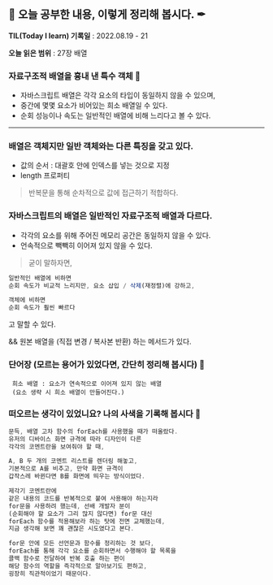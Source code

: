 ## 📕 오늘 공부한 내용, 이렇게 정리해 봅시다. ✒

**TIL(Today I learn) 기록일** : 2022.08.19 - 21

**오늘 읽은 범위** : 27장 배열

### 자료구조적 배열을 흉내 낸 특수 객체 📑

- 자바스크립트 배열은 각각 요소의 타입이 동일하지 않을 수 있으며,
- 중간에 몇몇 요소가 비어있는 희소 배열일 수 있다.
- 순회 성능이나 속도는 일반적인 배열에 비해 느리다고 볼 수 있다.

---

### 배열은 객체지만 일반 객체와는 다른 특징을 갖고 있다.

- 값의 순서 : 대괄호 안에 인덱스를 넣는 것으로 지정
- length 프로퍼티

> 반복문을 통해 순차적으로 값에 접근하기 적합하다.

### 자바스크립트의 배열은 일반적인 자료구조적 배열과 다르다.

- 각각의 요소를 위해 주어진 메모리 공간은 동일하지 않을 수 있다.
- 언속적으로 빽빽히 이어져 있지 않을 수 있다.

> 굳이 말하자면,

```js
일반적인 배열에 비하면
순회 속도가 비교적 느리지만, 요소 삽입 / 삭제(재정렬)에 강하고,

객체에 비하면
순회 속도가 훨씬 빠르다
```

고 말할 수 있다.

&& 원본 배열을 (직접 변경 / 복사본 반환) 하는 메서드가 있다.

### 단어장 (모르는 용어가 있었다면, 간단히 정리해 봅시다) 🔖

```
 희소 배열 : 요소가 연속적으로 이어져 있지 않는 배열
 (요소 생략 시 희소 배열이 만들어진다.)
```

### 떠오르는 생각이 있었니요? 나의 사색을 기록해 봅시다 💭

```js
문득, 배열 고차 함수의 forEach를 사용했을 때가 떠올랐다.
유저의 디바이스 화면 규격에 따라 디자인이 다른
각각의 코멘트란을 보여줘야 할 때,

A, B 두 개의 코멘트 리스트를 렌더링 해놓고,
기본적으로 A를 비추고, 만약 화면 규격이
갑작스레 바뀐다면 B를 화면에 띄우는 방식이었다.

제각기 코멘트란에
같은 내용의 코드를 반복적으로 붙여 사용해야 하는지라
for문을 사용하려 했는데, 선배 개발자 분이
(순회해야 할 요소가 그리 많지 않다면) for문 대신
forEach 함수를 적용해보라 하는 탓에 전면 교체했는데,
지금 생각해 보면 꽤 괜찮은 시도였다고 본다.

for문 안에 모든 선언문과 함수를 정리하는 것 보다,
forEach를 통해 각각 요소를 순회하면서 수행해야 할 목록을
콜백 함수로 전달하여 반복 호출 하는 편이
해당 함수의 역할을 즉각적으로 알아보기도 편하고,
굉장히 직관적이었기 때문이다.
```
